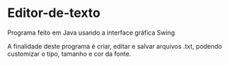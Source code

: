 # Editor-de-texto

Programa feito em Java usando a interface gráfica Swing

A finalidade deste programa é criar, editar e salvar arquivos .txt, podendo customizar o tipo, tamanho e cor da fonte.
